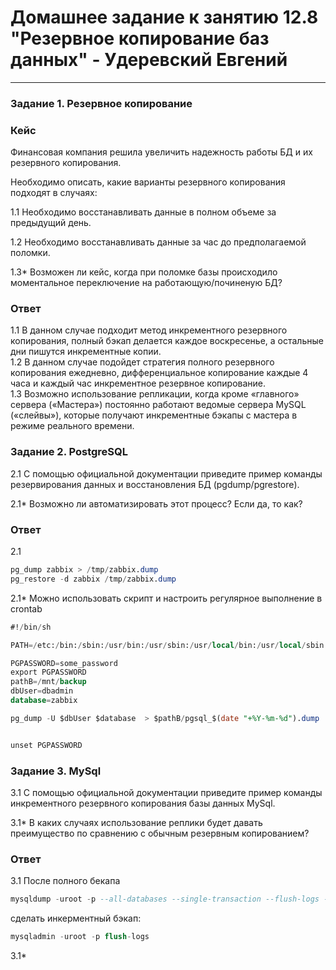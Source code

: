 # Домашнее задание к занятию 12.8 "Резервное копирование баз данных" - Удеревский Евгений


---

### Задание 1. Резервное копирование

### Кейс
Финансовая компания решила увеличить надежность работы БД и их резервного копирования. 

Необходимо описать, какие варианты резервного копирования подходят в случаях: 

1.1 Необходимо восстанавливать данные в полном объеме за предыдущий день.

1.2 Необходимо восстанавливать данные за час до предполагаемой поломки.

1.3* Возможен ли кейс, когда при поломке базы происходило моментальное переключение на работающую/починеную БД?

### Ответ
1.1 В данном случае подходит метод инкрементного резервного копирования, полный бэкап делается каждое воскресенье, а остальные дни пишутся инкрементные копии.  
1.2 В данном случае подойдет стратегия полного резервного копирования ежедневно, дифференциальное копирование каждые 4 часа и каждый час инкрементное резервное копирование.  
1.3 Возможно использование репликации, когда кроме «главного» сервера («Мастера») постоянно работают ведомые сервера MySQL («слейвы»), которые получают инкрементные бэкапы с мастера в режиме реального времени.

### Задание 2. PostgreSQL

2.1 С помощью официальной документации приведите пример команды резервирования данных и восстановления БД (pgdump/pgrestore).

2.1* Возможно ли автоматизировать этот процесс? Если да, то как?

### Ответ
2.1  
```sql 
pg_dump zabbix > /tmp/zabbix.dump  
pg_restore -d zabbix /tmp/zabbix.dump
``` 
2.1* Можно использовать скрипт и настроить регулярное выполнение в crontab
```sql
#!/bin/sh

PATH=/etc:/bin:/sbin:/usr/bin:/usr/sbin:/usr/local/bin:/usr/local/sbin

PGPASSWORD=some_password
export PGPASSWORD
pathB=/mnt/backup
dbUser=dbadmin
database=zabbix

pg_dump -U $dbUser $database  > $pathB/pgsql_$(date "+%Y-%m-%d").dump


unset PGPASSWORD
```

### Задание 3. MySql

3.1 С помощью официальной документации приведите пример команды инкрементного резервного копирования базы данных MySql. 

3.1* В каких случаях использование реплики будет давать преимущество по сравнению с обычным резервным копированием?

### Ответ
3.1 После полного бекапа  
```sql
mysqldump -uroot -p --all-databases --single-transaction --flush-logs --master-data=2 > full_backup.sql
```
сделать инкерментный бэкап:
```sql
mysqladmin -uroot -p flush-logs
```
3.1* 
